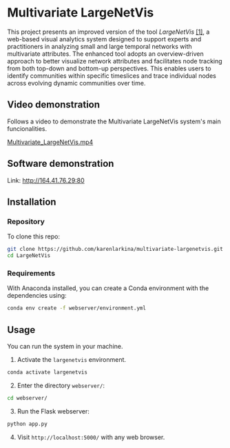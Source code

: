 # Multivariate LargeNetVis

This project presents an improved version of the tool _LargeNetVis_ [[1]](https://github.com/claudiodgl/LargeNetVis), a web-based visual analytics system designed to support experts and practitioners in analyzing small and large temporal networks with multivariate attributes. The enhanced tool adopts an overview-driven approach to better visualize network attributes and facilitates node tracking from both top-down and bottom-up perspectives. This enables users to identify communities within specific timeslices and trace individual nodes across evolving dynamic communities over time.

[//]: # (A proposed improved web-based visual analytics system that assists experts and practitioners in analyzing multivariate small and large temporal networks, i.e., networks varying from a few nodes and timestamps to a few thousand of these elements, where nodes and edges .)



## Video demonstration

Follows a video to demonstrate the Multivariate LargeNetVis system's main funcionalities.

[//]: # (Create a new video introducing the system and showing how the tool can be used, should showcase some of the interesting cases from the case study.)

[Multivariate_LargeNetVis.mp4](./Multivariate_LargeNetVis.mp4)


## Software demonstration

Link: http://164.41.76.29:80




## Installation

### Repository

To clone this repo:

```sh
git clone https://github.com/karenlarkina/multivariate-largenetvis.git
cd LargeNetVis
```

### Requirements

With Anaconda installed, you can create a
Conda environment with the dependencies
using:

```sh
conda env create -f webserver/environment.yml
```


## Usage


You can run the system in your machine.

1. Activate the `largenetvis` environment.
```sh
conda activate largenetvis
```

2. Enter the directory `webserver/`:
```sh
cd webserver/
```

3. Run the Flask webserver:

```sh
python app.py
```

4. Visit `http://localhost:5000/` with any web browser.
